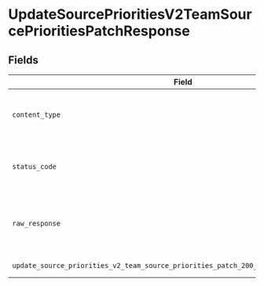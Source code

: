 # UpdateSourcePrioritiesV2TeamSourcePrioritiesPatchResponse


## Fields

| Field                                                                                                                                                                       | Type                                                                                                                                                                        | Required                                                                                                                                                                    | Description                                                                                                                                                                 |
| --------------------------------------------------------------------------------------------------------------------------------------------------------------------------- | --------------------------------------------------------------------------------------------------------------------------------------------------------------------------- | --------------------------------------------------------------------------------------------------------------------------------------------------------------------------- | --------------------------------------------------------------------------------------------------------------------------------------------------------------------------- |
| `content_type`                                                                                                                                                              | *str*                                                                                                                                                                       | :heavy_check_mark:                                                                                                                                                          | HTTP response content type for this operation                                                                                                                               |
| `status_code`                                                                                                                                                               | *int*                                                                                                                                                                       | :heavy_check_mark:                                                                                                                                                          | HTTP response status code for this operation                                                                                                                                |
| `raw_response`                                                                                                                                                              | [requests.Response](https://requests.readthedocs.io/en/latest/api/#requests.Response)                                                                                       | :heavy_minus_sign:                                                                                                                                                          | Raw HTTP response; suitable for custom response parsing                                                                                                                     |
| `update_source_priorities_v2_team_source_priorities_patch_200_application_json_objects`                                                                                     | list[[UpdateSourcePrioritiesV2TeamSourcePrioritiesPatch200ApplicationJSON](../../models/operations/updatesourceprioritiesv2teamsourceprioritiespatch200applicationjson.md)] | :heavy_minus_sign:                                                                                                                                                          | Successful Response                                                                                                                                                         |